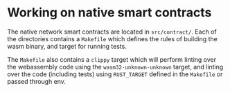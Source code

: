 Working on native smart contracts
=================================

The native network smart contracts are located in `src/contract/`.
Each of the directories contains a `Makefile` which defines the rules
of building the wasm binary, and target for running tests.

The `Makefile` also contains a `clippy` target which will perform
linting over the webassembly code using the `wasm32-unknown-unknown`
target, and linting over the code (including tests) using `RUST_TARGET`
defined in the `Makefile` or passed through env.
